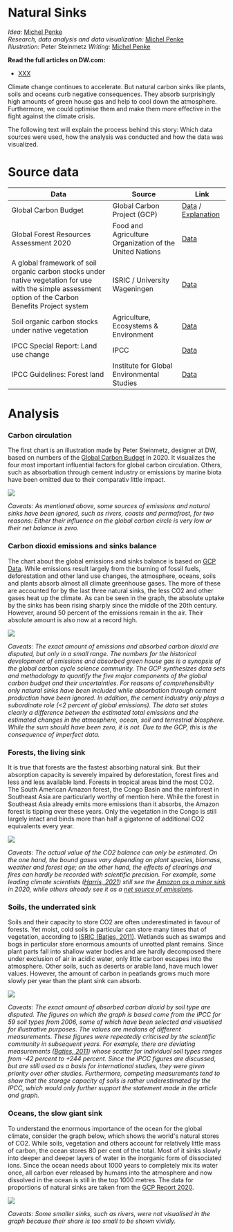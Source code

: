 
# Natural Sinks

_Idea:_  [Michel Penke](https://michelpenke.de)\
_Research, data analysis and data visualization:_  [Michel Penke](https://michelpenke.de)\
_Illustration:_ Peter Steinmetz
_Writing:_  [Michel Penke](https://michelpenke.de)

**Read the full articles on DW.com:**
- [XXX](https://www.dw.com/en/xxx)

Climate change continues to accelerate. But natural carbon sinks like plants, soils and oceans curb negative consequences. They absorb surprisingly high amounts of green house gas and help to cool down the atmosphere. Furthermore, we could optimise them and make them more effective in the fight against the climate crisis.


The following text will explain the process behind this story: Which data sources were used, how the analysis was conducted and how the data was visualized.

# Source data



| **Data** | **Source** | **Link** |
| --- | --- | --- |
| Global Carbon Budget | Global Carbon Project (GCP)| [Data](https://www.globalcarbonproject.org/carbonbudget/20/data.htm) / [Explanation](https://essd.copernicus.org/articles/12/3269/2020/)|
| Global Forest Resources Assessment 2020 | Food and Agriculture Organization of the United Nations| [Data](http://www.fao.org/documents/card/en/c/ca9825en)|
| A global framework of soil organic carbon stocks under native vegetation for use with the simple assessment option of the Carbon Benefits Project system | ISRIC / University Wageningen | [Data](https://edepot.wur.nl/484483)|
| Soil organic carbon stocks under native vegetation | Agriculture, Ecosystems & Environment | [Data](https://www.researchgate.net/publication/251520363_Soil_organic_carbon_stocks_under_native_vegetation_-_Revised_estimates_for_use_with_the_simple_assessment_option_of_the_Carbon_Benefits_Project_system)|
| IPCC Special Report: Land use change | IPCC | [Data](https://www.ipcc.ch/site/assets/uploads/2018/03/srl-en-1.pdf)|
| IPCC Guidelines: Forest land| Institute for Global Environmental Studies | [Data](https://www.ipcc-nggip.iges.or.jp/public/2006gl/pdf/4_Volume4/V4_04_Ch4_Forest_Land.pdf)|


# Analysis
### Carbon circulation

The first chart is an illustration made by Peter Steinmetz, designer at DW, based on numbers of the [Global Carbon Budget](https://essd.copernicus.org/articles/12/3269/2020/) in 2020. It visualizes the four most important influential factors for global carbon circulation. Others, such as absorbation through cement industry or emissions by marine biota have been omitted due to their comparativ little impact. 

![](graphics/297_de_sinks_circulation.png)

_Caveats: As mentioned above, some sources of emissions and natural sinks have been ignored, such as rivers, coasts and permafrost, for two reasons: Either their influence on the global carbon circle is very low or their net balance is zero._

### Carbon dioxid emissions and sinks balance

The chart about the global emissions and sinks balance is based on [GCP Data](https://www.globalcarbonproject.org/carbonbudget/20/data.htm). While emissions result largely from the burning of fossil fuels, deforestation and other land use changes, the atmosphere, oceans, soils and plants absorb almost all climate greenhouse gases. The more of these are accounted for by the last three natural sinks, the less CO2 and other gases heat up the climate. As can be seen in the graph, the absolute uptake by the sinks has been rising sharply since the middle of the 20th century. However, around 50 percent of the emissions remain in the air. Their absolute amount is also now at a record high. 

![](graphics/298_de_sinks_historical_development.png)

_Caveats: The exact amount of emissions and absorbed carbon dioxid are disputed, but only in a small range. The numbers for the historical development of emissions and absorbed green house gas is a synopsis of the global carbon cycle science community. The GCP synthesizes data sets and methodology to quantify the five major components of the global carbon budget and their uncertainties. For reasons of comprehensibility only natural sinks have been included while absorbation through cement production have been ignored. In addition, the cement industry only plays a subordinate role (<2 percent of global emissions). 
The data set states clearly a difference between the estimated total emissions and the estimated changes in the atmosphere, ocean, soil and terrestrial biosphere. While the sum should have been zero, it is not. Due to the GCP, this is the consequence of imperfect data._

### Forests, the living sink

It is true that forests are the fastest absorbing natural sink. But their absorption capacity is severely impaired by deforestation, forest fires and less and less available land. Forests in tropical areas bind the most CO2. The South American Amazon forest, the Congo Basin and the rainforest in Southeast Asia are particularly worthy of mention here. While the forest in Southeast Asia already emits more emissions than it absorbs, the Amazon forest is tipping over these years. Only the vegetation in the Congo is still largely intact and binds more than half a gigatonne of additional CO2 equivalents every year. 


![](graphics/299_de_sinks-forest.png)

_Caveats: The actual value of the CO2 balance can only be estimated. On the one hand, the bound gases vary depending on plant species, biomass, weather and forest age; on the other hand, the effects of clearings and fires can hardly be recorded with scientific precision. For example, some leading climate scientists ([Harris, 2021](https://www.nature.com/articles/s41558-020-00976-6)) still see the [Amazon as a minor sink](https://www.wri.org/insights/forests-absorb-twice-much-carbon-they-emit-each-year) in 2020, while others already see it as a [net source of emissions](https://www.nature.com/articles/s41586-021-03629-6.epdf?sharing_token=0u1g-DK-9TTcGxnb27EwP9RgN0jAjWel9jnR3ZoTv0NILaci0q8CXtVe4JKM-xF0Z0ZQpmJpnpSclAjJeIV-vCjviXK_Mb9hvvU5C3CiJVgu82-RGuHR01gFiQZAVMzDCCxiRyvlh0MBQxTvGN2oHmf2jIOC7MEEGXrOPGIblsh57v9qXkkZbM7U0OH8zbdQ4jnVO1zD9R1jeDcUVBS22YVLkjWEvC5vrNMdQ416fmEBL9kIHYs2ptVibFKXLxEuh-TQ08w-QGSFzN6221KgguUCOKY25QLN0jHhOGWaJL5Fz6opjvEBGKgucdnPmfUDaOJAN8v0r-u0A-6lhvzIXA%3D%3D&tracking_referrer=www.theguardian.com)._


### Soils, the underrated sink

Soils and their capacity to store CO2 are often underestimated in favour of forests. Yet moist, cold soils in particular can store many times that of vegetation, according to [ISRIC (Batjes, 2011)](https://www.researchgate.net/publication/251520363_Soil_organic_carbon_stocks_under_native_vegetation_-_Revised_estimates_for_use_with_the_simple_assessment_option_of_the_Carbon_Benefits_Project_system). Wetlands such as swamps and bogs in particular store enormous amounts of unrotted plant remains. Since plant parts fall into shallow water bodies and are hardly decomposed there under exclusion of air in acidic water, only little carbon escapes into the atmosphere. Other soils, such as deserts or arable land, have much lower values. However, the amount of carbon in peatlands grows much more slowly per year than the plant sink can absorb.

![](graphics/300_de_sinks-soils.png)

_Caveats: The exact amount of absorbed carbon dioxid by soil type are disputed. The figures on which the graph is based come from the IPCC for 59 soil types from 2006, some of which have been selected and visualised for illustrative purposes. The values are medians of different measurements. These figures were repeatedly criticised by the scientific community in subsequent years. For example, there are deviating measurements ([Batjes, 2011](https://www.researchgate.net/publication/251520363_Soil_organic_carbon_stocks_under_native_vegetation_-_Revised_estimates_for_use_with_the_simple_assessment_option_of_the_Carbon_Benefits_Project_system)) whose scatter for individual soil types ranges from -42 percent to +244 percent. Since the IPCC figures are discussed, but are still used as a basis for international studies, they were given priority over other studies. Furthermore, competing measurements tend to show that the storage capacity of soils is rather underestimated by the IPCC, which would only further support the statement made in the article and graph._

### Oceans, the slow giant sink

To understand the enormous importance of the ocean for the global climate, consider the graph below, which shows the world's natural stores of CO2. While soils, vegetation and others account for relatively little mass of carbon, the ocean stores 80 per cent of the total. Most of it sinks slowly into deeper and deeper layers of water in the inorganic form of dissociated ions. Since the ocean needs about 1000 years to completely mix its water once, all carbon ever released by humans into the atmosphere and now dissolved in the ocean is still in the top 1000 metres. The data for proportions of natural sinks are taken from the [GCP Report 2020](https://essd.copernicus.org/articles/12/3269/2020/). 

![](graphics/301_de_sink-storage.png)

_Caveats: Some smaller sinks, such as rivers, were not visualised in the graph because their share is too small to be shown vividly._
